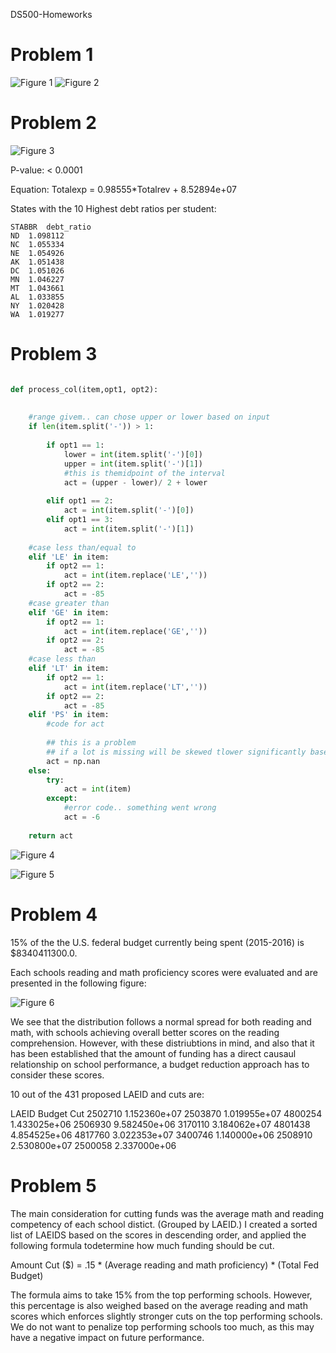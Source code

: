 DS500-Homeworks
# Problem 1

![Figure 1](/figures/total_rev_by_state.png)
![Figure 2](/figures/total_fedrev_by_state.png)

# Problem 2

![Figure 3](/figures/rev_vs_expenditures.png)

P-value: 
< 0.0001

Equation: 
Totalexp = 0.98555*Totalrev + 8.52894e+07

States with the 10 Highest debt ratios per student:
```
STABBR	debt_ratio
ND	1.098112
NC	1.055334
NE	1.054926
AK	1.051438
DC	1.051026
MN	1.046227
MT	1.043661
AL	1.033855
NY	1.020428
WA	1.019277
```
# Problem 3

```python

def process_col(item,opt1, opt2):
    
    
    #range givem.. can chose upper or lower based on input
    if len(item.split('-')) > 1:
        
        if opt1 == 1:
            lower = int(item.split('-')[0])
            upper = int(item.split('-')[1])
            #this is themidpoint of the interval
            act = (upper - lower)/ 2 + lower
        
        elif opt1 == 2:
            act = int(item.split('-')[0])
        elif opt1 == 3:
            act = int(item.split('-')[1])
    
    #case less than/equal to
    elif 'LE' in item:
        if opt2 == 1:
            act = int(item.replace('LE',''))
        if opt2 == 2:
            act = -85
    #case greater than
    elif 'GE' in item:
        if opt2 == 1:
            act = int(item.replace('GE',''))
        if opt2 == 2:
            act = -85
    #case less than
    elif 'LT' in item:
        if opt2 == 1:
            act = int(item.replace('LT',''))
        if opt2 == 2:
            act = -85
    elif 'PS' in item:
        #code for act
        
        ## this is a problem
        ## if a lot is missing will be skewed tlower significantly based on missingness 
        act = np.nan
    else:
        try:
            act = int(item)
        except: 
            #error code.. something went wrong
            act = -6
            
    return act     
```
![Figure 4](/figures/math_competancy_by_state.png)

![Figure 5](/figures/reading_competancy_by_state.png)

# Problem 4

15% of the the U.S. federal budget currently being spent (2015-2016) is $8340411300.0.

Each schools reading and math proficiency scores were evaluated and are presented in the following figure:

![Figure 6](/figures/dist_plot_math_read.png)

We see that the distribution follows a normal spread for both reading and math, with schools achieving overall better scores on the reading comprehension. However, with these distriubtions in mind, and also that it has been established that the amount of funding has a direct causaul relationship on school performance, a budget reduction approach has to consider these scores. 

10 out of the 431 proposed LAEID and cuts are:

LAEID	Budget Cut
2502710	1.152360e+07
2503870	1.019955e+07
4800254	1.433025e+06
2506930	9.582450e+06
3170110	3.184062e+07
4801438	4.854525e+06
4817760	3.022353e+07
3400746	1.140000e+06
2508910	2.530800e+07
2500058	2.337000e+06

# Problem 5

The main consideration for cutting funds was the average math and reading competency of each school distict. (Grouped by LAEID.) I created a sorted list of LAEIDS based on the scores in descending order, and applied the following formula todetermine how much funding should be cut.

Amount Cut ($) = .15 * (Average reading and math proficiency) * (Total Fed Budget)

The formula aims to take 15% from the top performing schools. However, this percentage is also weighed based on the average reading and math scores which enforces slightly stronger cuts on the top performing schools. We do not want to penalize top performing schools too much, as this may have a negative impact on future performance.



